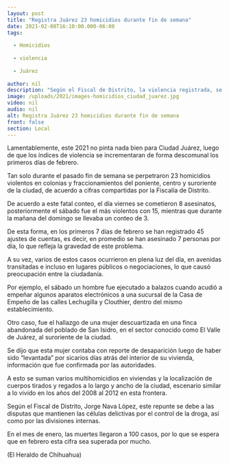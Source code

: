 ```yaml
---
layout: post
title: "Registra Juárez 23 homicidios durante fin de semana"
date: 2021-02-08T16:10:00.000-06:00
tags:
  
  - Homicidios
  
  - violencia
  
  - Juárez
  
author: nil
description: "Según el Fiscal de Distrito, la violencia registrada, se debe a las disputas entre las células delictivas por el control de la droga, así como por las divisiones internas"
image: /uploads/2021/images-homicidios_ciudad_juarez.jpg
video: nil
audio: nil
alt: Registra Juárez 23 homicidios durante fin de semana
front: false
section: Local
---
```


Lamentablemente, este 2021 no pinta nada bien para Ciudad Juárez, luego de que los índices de violencia se incrementaran de forma descomunal los primeros días de febrero.

Tan solo durante el pasado fin de semana se perpetraron 23 homicidios violentos en colonias y fraccionamientos del poniente, centro y suroriente de la ciudad, de acuerdo a cifras compartidas por la Fiscalía de Distrito.

De acuerdo a este fatal conteo, el día viernes se cometieron 8 asesinatos, posteriormente el sábado fue el más violentos con 15, mientras que durante la mañana del domingo se llevaba un conteo de 3.

De esta forma, en los primeros 7 días de febrero se han registrado 45 ajustes de cuentas, es decir, en promedio se han asesinado 7 personas por día, lo que refleja la gravedad de este problema.

A su vez, varios de estos casos ocurrieron en plena luz del día, en avenidas transitadas e incluso en lugares públicos o negociaciones, lo que causó preocupación entre la ciudadanía.

Por ejemplo, el sábado un hombre fue ejecutado a balazos cuando acudió a empeñar algunos aparatos electrónicos a una sucursal de la Casa de Empeño de las calles Lechugilla y Clouthier, dentro del mismo establecimiento.

Otro caso, fue el hallazgo de una mujer descuartizada en una finca abandonada del poblado de San Isidro, en el sector conocido como El Valle de Juárez, al suroriente de la ciudad.

Se dijo que esta mujer contaba con reporte de desaparición luego de haber sido “levantada” por sicarios días atrás del interior de su vivienda, información que fue confirmada por las autoridades.

A esto se suman varios multihomicidios en viviendas y la localización de cuerpos tirados y regados a lo largo y ancho de la ciudad, escenario similar a lo vivido en los años del 2008 al 2012 en esta frontera.

Según el Fiscal de Distrito, Jorge Nava López, este repunte se debe a las disputas que mantienen las células delictivas por el control de la droga, así como por las divisiones internas.

En el mes de enero, las muertes llegaron a 100 casos, por lo que se espera que en febrero esta cifra sea superada por mucho.

(El Heraldo de Chihuahua)